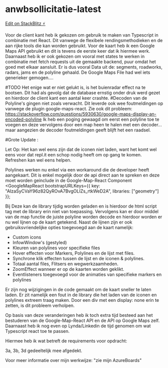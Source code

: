 # anwbsollicitatie-latest

[Edit on StackBlitz ⚡️](https://stackblitz.com/edit/anwbsollicitatie-latest)

Voor de client kant heb ik gekozen om gebruik te maken van Typescript in combinatie met React.
Dit vanwege de flexibele rendingsmethodieken en de aan rijke tools die kan worden gebruikt.
Voor de kaart heb ik een Google Maps API gebruikt en dit is tevens de eerste keer dat ik hiermee werk.
Daarnaast heb ik er ook gekozen om vooral met states te werken in combinatie met fetch requests uit de gemaakte backend, puur omdat het goed met elkaar aansluit.
Er is dus vooral Data uit de: segments, roadworks, radars, jams en de polyline gehaald.
De Google Maps File had wel iets generieker gemogen....


#TODO Het enige wat er niet gelukt is, is het buienradar effect na te bootsen. Dit had als gevolg dat de database ernstig onder druk werd gezet en hierdoor de client kant een aantal keer crashte. #Decoden van de Polyline's gingen niet zoals verwacht. Dit leverde ook wee foutmeldingen op vanwege de plugin google-maps-react. Zie ook dit probleem: https://stackoverflow.com/questions/5930630/google-maps-display-an-encoded-polyline Ik heb een poging gewaagd om eerst een polyline toe te voegen en deze vervolgens door een map heen te halen met een decoder... maar aangezien de decoder foutmeldingen geeft blijft het een raadsel.


#Grote Update :

Let Op: Het kan wel eens zijn dat de iconen niet laden, want het komt wel eens voor dat repl.it een schop nodig heeft om op gang te komen.
Refreshen kan wel eens helpen.

Polylines werken nu enkel via een workaround die de developer heeft aangekaart.
Dit is enkel mogelijk door de api direct aan te spreken en deze moet worden geinclude in de Google-Map-React Component
        <GoogleMapReact
          bootstrapURLKeys={{
            key: "AIzaSyCVaY96z82QyROvA7BvgOLIZs_rtkWeD2A",
            libraries: ["geometry"]
          }};
<GoogleMapReact/>

Bij Deze kan de library tijdig worden geladen en is hierdoor de html script tag met de library erin niet van toepassing.
Vervolgens kan er door middel van de map functie de juiste polyline worden decode en hierdoor worden er nu wel lijnen op de kaart getekend.
Naast de lijnen zijn er ook gebruiksvriendelijke opties toegevoegd aan de kaart namelijk:

- Custom icons
- InfowWindow's (gestyled)
- Kleuren van polylines voor specifieke files
- Hover effecten voor Markers, Polylines en de lijst met files.
- Synchrone klik effecten tussen de lijst en de iconen & polylines.
- Totaal aantal files, Flitsers en wegwerkzaamheden.
- ZoomEffect wanneer er op de kaarten worden geklikt.
- Eventlisteners toegevoegd voor de animaties van specifieke markers en polylines

Er zijn nog wijzigingen in de code gemaakt om de kaart sneller te laten laden.
Er zit namelijk een fout in de library die het laden van de iconen en polylines extreem traag maken.
Door een div met een display: none erin te zetten, is dit probleem verholpen.

Op basis van deze veranderingen heb ik toch extra tijd besteed aan het bestuderen van de Google-Map-React API en de API op Google Maps zelf.
Daarnaast heb ik nog even op Lynda/Linkedin de tijd genomen om wat Typescript react toe te passen.

Hiermee heb ik wat betreft de requirements voor opdracht:

3a, 3b, 3d gedeeltelijk mee afgedekt.

Voor meer informatie over mijn werkwijze: "zie mijn AzureBoards"




